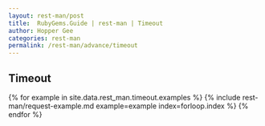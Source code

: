 ```yaml
---
layout: rest-man/post
title:  RubyGems.Guide | rest-man | Timeout
author: Hopper Gee
categories: rest-man
permalink: /rest-man/advance/timeout
---
```


<div class="post">
  <h2 class="title">Timeout</h2>

  {% for example in site.data.rest_man.timeout.examples %}
    {% include rest-man/request-example.md example=example index=forloop.index %}
  {% endfor %}
</div>
